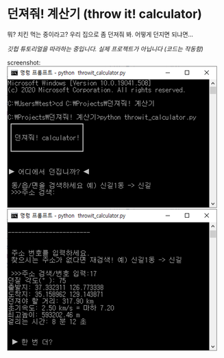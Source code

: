 # 던져줘! 계산기 (throw it! calculator)
뭐? 치킨 먹는 중이라고? 우리 집으로 좀 던져줘 봐. 어떻게 던지면 되냐면...

*깃헙 튜토리얼을 따라하는 중입니다. 실제 프로젝트가 아닙니다 (코드는 작동함)*

screenshot:
![screenshot1](./screencap.PNG)
![screenshot2](./screencap2.PNG)
